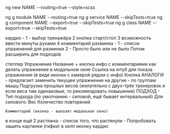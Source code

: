 ng new NAME --routing=true --style=scss

ng g module NAME --routing=true
ng g service NAME --skipTests=true
ng g component NAME --export=true --skipTests=true
ng g class NAME --export=true --skipTests=true



кардио -
	1 - выбор тренажёра
	2 кнопка старт/стоп
	3 возможность ввести минуты руками
	4 комментарий
разминка -
	1 - список упражнений для разминки
	2 - Просто было или не было Потом расширить для подходов

степпер
	Упражнение
	Название + кнопка инфо с комментариями как делать упражнение в модальном окне
	Ссылка на ютуб для показа упражнения (в виде иконки с камерой рядом с инфо)
	Кнопка АНАЛОГИ - предлагает заменить текущее упражнение на другие - по группам мышц
	Подгрузка прошлых весов (желательно с двух-трёх тренеровок и если веса там одинаковые, то рекомендовать повышение)
	ПОДХОД
		- Тип подхода (по умолчанию - силовой, ещё бывает интервальный)
		Для силового:
			Вес
			Количество повторений

	Комментарий (иконка - вылазит модальное окно)

в конце ещё 2
растяжка
	- список того, что растянули
	- Попробовать зашить картинки (гифки) в хелп иконку
кардио